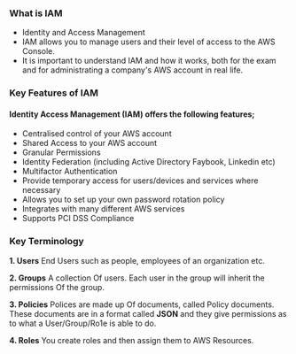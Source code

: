 ### What is IAM
* Identity and Access Management
* IAM allows you to manage users and their level of access to the AWS 
Console. 
* It is important to understand IAM and how it works, both for the exam and for administrating a company's AWS account in real life. 


### Key Features of IAM 
#### Identity Access Management (IAM) offers the following features; 
* Centralised control of your AWS account 
* Shared Access to your AWS account 
* Granular Permissions 
* Identity Federation (including Active Directory Faybook, Linkedin etc) 
* Multifactor Authentication 
* Provide temporary access for users/devices and services where necessary 
* Allows you to set up your own password rotation policy 
* Integrates with many different AWS services 
* Supports PCI DSS Compliance 



### Key Terminology
**1. Users** 
End Users such as people,  employees of an organization etc. 

**2. Groups** 
A collection Of users. Each user in the group will inherit the permissions Of the group. 

**3. Policies**
Polices are made up Of documents, called Policy documents. 
These documents are in a format called **JSON** and they give permissions as to what a User/Group/Ro1e is able to 
do. 

**4. Roles**
You create roles and then assign them to AWS Resources. 
